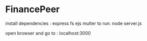 # FinancePeer
install dependencies : express fs ejs multer
to run: 
  node server.js
  
open browser and go to : localhost:3000
